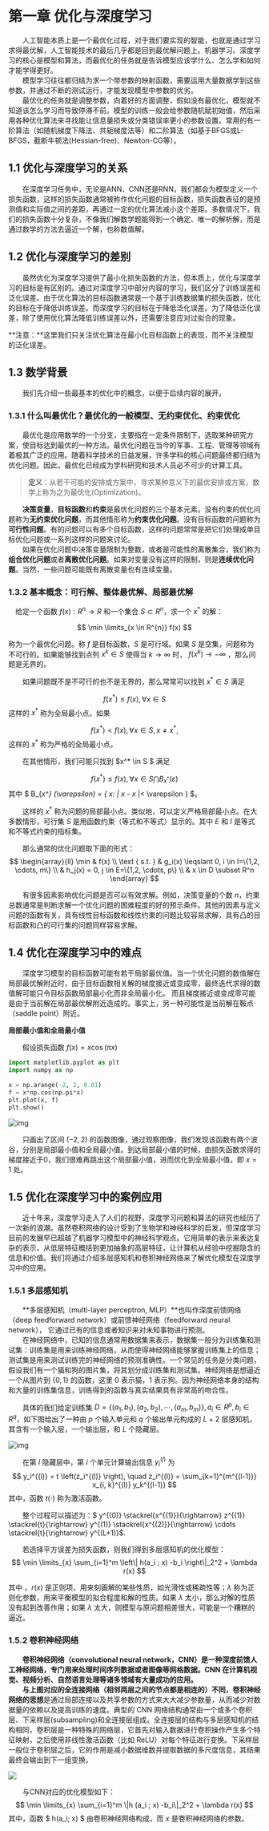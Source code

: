 # 第一章 优化与深度学习

&emsp;&emsp;人工智能本质上是一个最优化过程，对于我们要实现的智能，也就是通过学习求得最优解，人工智能技术的最后几乎都是回到最优解问题上。机器学习、深度学习的核心是模型和算法，而最优化的任务就是告诉模型应该学什么、怎么学和如何才能学得更好。  
&emsp;&emsp;模型学习往往都归结为求一个带参数的映射函数，需要运用大量数据学到这些参数，并通过不断的测试运行，才能发现模型中参数的优劣。  
&emsp;&emsp;最优化的任务就是调整参数，向着好的方面调整，假如没有最优化，模型就不知道该怎么学习而导致停滞不前。模型的训练一般会给参数随机赋初始值，然后采用各种优化算法来寻找能让信息量损失或分类错误率更小的参数设置。常用的有一阶算法（如随机梯度下降法、共轭梯度法等）和二阶算法（如基于BFGS或L-BFGS，截断牛顿法(Hessian-free)、Newton-CG等）。

## 1.1 优化与深度学习的关系

&emsp;&emsp;在深度学习任务中，无论是ANN、CNN还是RNN，我们都会为模型定义一个损失函数，这样的损失函数通常被称作优化问题的目标函数，损失函数表征的是预测值和实际值之间的差距，再通过一定的优化算法减小这个差距。多数情况下，我们的损失函数十分复杂，不像我们解数学题能得到一个确定、唯一的解析解，而是通过数学的方法去逼近一个解，也称数值解。

## 1.2 优化与深度学习的差别

&emsp;&emsp;虽然优化为深度学习提供了最小化损失函数的方法，但本质上，优化与深度学习的目标是有区别的。通过对深度学习中部分内容的学习，我们区分了训练误差和泛化误差。由于优化算法的目标函数通常是一个基于训练数据集的损失函数，优化的目标在于降低训练误差。而深度学习的目标在于降低泛化误差。为了降低泛化误差，除了使用优化算法降低训练误差以外，还需要注意应对过拟合的现象。

**注意：**这里我们只关注优化算法在最小化目标函数上的表现，而不关注模型的泛化误差。

## 1.3 数学背景

&emsp;&emsp;我们先介绍一些最基本的优化中的概念，以便于后续内容的展开。

### 1.3.1 什么叫最优化？最优化的一般模型、无约束优化、约束优化

&emsp;&emsp;最优化是应用数学的一个分支，主要指在一定条件限制下，选取某种研究方案，使目标达到最优的一种方法。最优化问题在当今的军事、工程、管理等领域有着极其广泛的应用。随着科学技术的日益发展，许多学科的核心问题最终都归结为优化问题。因此，最优化已经成为学科研究和技术人员必不可少的计算工具。  

> **定义**：从若干可能的安排或方案中，寻求某种意义下的最优安排或方案，数学上称为之为最优化(Optimization)。  

&emsp;&emsp;**决策变量**，**目标函数**和**约束**是最优化问题的三个基本元素。没有约束的优化问题称为**无约束优化问题**，而其他情形称为**约束优化问题**。没有目标函数的问题称为**可行性问题**。有的问题可以有多个目标函数，这样的问题常常是把它们处理成单目标优化问题或一系列这样的问题来讨论。  
&emsp;&emsp;如果在优化问题中决策变量限制为整数，或者是可能性的离散集合，我们称为**组合优化问题**或者**离散优化问题**。如果对变量没有这样的限制，则是**连续优化问题**。当然，一些问题可能既有离散变量也有连续变量。

### 1.3.2 基本概念：可行解、整体最优解、局部最优解

&emsp;给定一个函数 $f(x):R^n \rightarrow R$ 和一个集合 $S \subset R^n$，求一个 $x^*$ 的解：

$$
\min \limits_{x \in R^{n}} f(x)
$$

称为一个最优化问题。称 $f$ 是目标函数，$S$ 是可行域。如果 $S$ 是空集，问题称为不可行的。如果能够找到点列 $x^k \in S$ 使得当 $k \rightarrow \infty$ 时， $f (x^k ) \rightarrow - \infty$ ，那么问题是无界的。

&emsp;&emsp;如果问题既不是不可行的也不是无界的，那么常常可以找到 $x^*\in S$ 满足

$$
f(x^*) \leqslant f(x), \forall x \in S
$$
这样的 $x^*$ 称为全局最小点。如果

$$
f(x^*) < f(x), \forall x \in S, x \neq x^{*},
$$
这样的 $x^*$ 称为严格的全局最小点。

&emsp;&emsp;在其他情形，我们可能只找到 $x^* \in S $ 满足

$$
f\left(x^{*}\right) \leq f(x), \forall x \in S \bigcap B_{x^{*}}(\varepsilon)
$$
其中 $ B_{x^*} (\varepsilon) = \{ x: \| x - x* \|< \varepsilon \} $。

&emsp;&emsp;这样的 $x^*$ 称为问题的局部最小点。类似地，可以定义严格局部最小点。在大多数情形，可行集 $S$ 是用函数约束（等式和不等式）显示的。其中 $E$ 和 $I$ 是等式和不等式约束的指标集。

&emsp;&emsp;那么通常的优化问题取下面的形式：
$$
\begin{array}{ll}
\min & f(x) \\
\text { s.t. } & g_i(x) \leqslant 0, i \in I=\{1,2, \cdots, m\} \\
& h_j(x) = 0, j \in E=\{1,2, \cdots, p\} \\
& x \in D \subset R^n
\end{array}
$$

&emsp;&emsp;有很多因素影响优化问题是否可以有效求解。例如，决策变量的个数 $n$，约束总数通常是判断求解一个优化问题的困难程度的好的预示条件。其他的因素与定义问题的函数有关，具有线性目标函数和线性约束的问题比较容易求解，具有凸的目标函数和凸的可行集的问题同样容易求解。

## 1.4 优化在深度学习中的难点

&emsp;&emsp;深度学习模型的目标函数可能有若干局部最优值。当一个优化问题的数值解在局部最优解附近时，由于目标函数相关解的梯度接近或变成零，最终迭代求得的数值解可能只令目标函数局部最小化而非全局最小化。  而且梯度接近或变成零可能是由于当前解在局部最优解附近造成的。事实上，另一种可能性是当前解在鞍点（saddle point）附近。

**局部最小值和全局最小值**

&emsp;&emsp;假设损失函数 $f(x) = x \cos(\pi x)$ 

```python
import matplotlib.pyplot as plt
import numpy as np
 
x = np.arange(-2, 2, 0.01)
f = x*np.cos(np.pi*x)
plt.plot(x, f)
plt.show()
```

![img](./images/ch01/03.png)

&emsp;&emsp;只画出了区间 $(-2, 2)$ 的函数图像，通过观察图像，我们发现该函数有两个波谷，分别是局部最小值和全局最小值。到达局部最小值的时候，由损失函数求得的梯度接近于0，我们很难再跳出这个局部最小值，进而优化到全局最小值，即 $x=1$ 处。

## 1.5 优化在深度学习中的案例应用

&emsp;&emsp;近十年来，深度学习走入了人们的视野，深度学习问题和算法的研究也经历了一次新的浪潮。虽然卷积网络的设计受到了生物学和神经科学的启发，但深度学习目前的发展早已超越了机器学习模型中的神经科学观点。它用简单的表示来表达复杂的表示，从低层特征概括到更加抽象的高层特征，让计算机从经验中挖掘隐含的信息和价值。我们将通过介绍多层感知机和卷积神经网络来了解优化模型在深度学习中的应用。

### 1.5.1 多层感知机

&emsp;&emsp;**多层感知机（multi-layer perceptron, MLP）**也叫作深度前馈网络（deep feedforward network）或前馈神经网络（feedforward neural network）， 它通过已有的信息或者知识来对未知事物进行预测。  
&emsp;&emsp;在神经网络中，已知的信息通常用数据集来表示，数据集一般分为训练集和测试集：训练集是用来训练神经网络，从而使得神经网络能够掌握训练集上的信息；测试集是用来测试训练完的神经网络的预测准确性。一个常见的任务是分类问题，假设我们有一个猫和狗的图片集，将其划分成训练集和测试集。神经网络是想逼近一个从图片到 $\{0, 1\}$  的函数，这里 0 表示猫，1 表示狗。因为神经网络本身的结构和大量的训练集信息，训练得到的函数与真实结果具有非常高的吻合性。

&emsp;&emsp;具体的我们给定训练集 $D=\{(a_1, b_1),(a_2, b_2), \cdots,(a_m, b_m)\}, a_i \in R^p, b_i \in R^q$，如下图给出了一种由 $p$ 个输入单元和 $q$ 个输出单元构成的 $L+2$ 层感知机，其含有一个输入层，一个输出层，和 $L$ 个隐藏层。

![img](./images/ch01/01.png)

&emsp;&emsp;在第 $l$ 隐藏层中，第 $i$ 个单元计算输出信息 $y_i^{(l)}$ 为
$$
y_i^{(l)} = t \left(z_i^{(l)} \right), \quad z_i^{(l)} = \sum_{k=1}^{m^{(l-1)}} x_{i, k}^{(l)} y_k^{(l-1)}
$$
其中，函数 $t(\cdot)$ 称为激活函数。

&emsp;&emsp;整个过程可以描述为：$ y^{(0)} \stackrel{x^{(1)}}{\rightarrow} z^{(1)} \stackrel{t}{\rightarrow} y^{(1)} \stackrel{x^{(2)}}{\rightarrow} \cdots \stackrel{t}{\rightarrow} y^{(L+1)}$.

&emsp;&emsp;若选择平方误差为损失函数，则我们得到多层感知机的优化模型：
$$
\min \limits_{x} \sum_{i=1}^m \left\| h(a_i ; x) -b_i \right\|_2^2 + \lambda r(x)
$$

其中 ，$r(x)$ 是正则项，用来刻画解的某些性质，如光滑性或稀疏性等；$\lambda$ 称为正则化参数，用来平衡模型的拟合程度和解的性质。如果 $\lambda$ 太小，那么对解的性质没有起到改善作用；如果 $\lambda$ 太大，则模型与原问题相差很大，可能是一个糟糕的逼近。

### 1.5.2 卷积神经网络

&emsp;&emsp;**卷积神经网络（convolutional neural network，CNN）**是一种深度前馈人工神经网络，专门用来处理时间序列数据或者图像等网格数据。CNN 在计算机视觉、视频分析、自然语言处理等诸多领域有大量成功的应用。  
&emsp;&emsp;与上图对应的全连接网络（相邻两层之间的节点都是相连的）不同，卷积神经网络的**思想**是通过局部连接以及共享参数的方式来大大减少参数量，从而减少对数据量的依赖以及提高训练的速度。典型的 CNN 网络结构通常由一个或多个卷积层、下采样层(subsampling)和全连接层组成。全连接层的结构与多层感知机的结构相同，卷积层是一种特殊的网络层，它首先对输入数据进行卷积操作产生多个特征映射，之后使用非线性激活函数（比如 ReLU）对每个特征进行变换。下采样层一般位于卷积层之后，它的作用是减小数据维数并提取数据的多尺度信息，其结果最终会输出到下一组变换。

![](./images/ch01/02.png)

&emsp;&emsp;与CNN对应的优化模型如下：
$$
\min \limits_{x} \sum_{i=1}^m \|h (a_i ; x) -b_i\|_2^2 + \lambda r(x)
$$
其中，函数 $ h(a_i; x) $ 由卷积神经网络构成，而 $x$ 是卷积神经网络的参数。